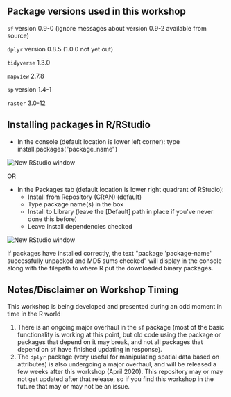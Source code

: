 
## Package versions used in this workshop

`sf` version 0.9-0 (ignore messages about version 0.9-2 available from source)

`dplyr` version 0.8.5 (1.0.0 not yet out)

`tidyverse` 1.3.0

`mapview` 2.7.8

`sp` version 1.4-1

`raster` 3.0-12
 
## Installing packages in R/RStudio

  * In the console (default location is lower left corner): type install.packages("package_name")
 
 ![New RStudio window](https://github.com/ldnagel/spatial-r-for-gis-users/blob/master/getting_started/img/RStudio_install_pkg_code.PNG)

 OR
 
  * In the Packages tab (default location is lower right quadrant of RStudio): 
    * Install from Repository (CRAN) (default)
    * Type package name(s) in the box
    * Install to Library (leave the [Default] path in place if you've never done this before)
    * Leave Install dependencies checked

![New RStudio window](https://github.com/ldnagel/spatial-r-for-gis-users/blob/master/getting_started/img/RStudio_install_pkg_gui.PNG)

If packages have installed correctly, the text "package 'package-name' successfully unpacked and MD5 sums checked" will display in the console along with the filepath to where R put the downloaded binary packages.


## Notes/Disclaimer on Workshop Timing

This workshop is being developed and presented during an odd moment in time in the R world
1. There is an ongoing major overhaul in the `sf` package (most of the basic functionality is working at this point, but old code using the package or packages that depend on it may break, and not all packages that depend on `sf` have finished updating in response).
2. The `dplyr` package (very useful for manipulating spatial data based on attributes) is also undergoing a major overhaul, and will be released a few weeks after this workshop (April 2020). This repository may or may not get updated after that release, so if you find this workshop in the future that may or may not be an issue.

